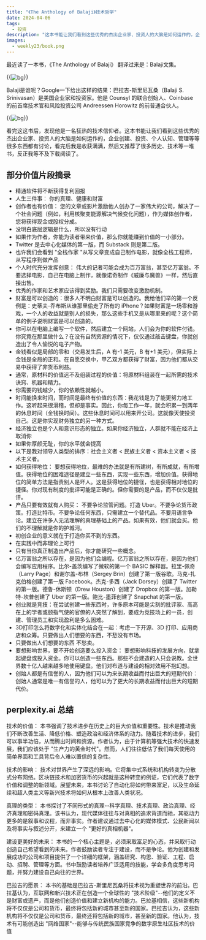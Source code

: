 ```yaml
---
title: "《The Anthology of Balaji》技术哲学"
date: 2024-04-06
tags:
  - 投资 
description: "这本书能让我们看到这些优秀的杰出企业家、投资人的大脑是如何运作的，企业创建、投资、个人认知、管理等等很多东西都有讨论，看完后我是收获满满，然后又推荐了很多历史、技术等一堆书，反正我等不及下载阅读了。"
images:
  - weekly23/book.png
---
```

最近读了一本书，《The Anthology of Balaji》 翻译过来是：Balaji文集。

{{<img src="book.png" alt="bg" maxWidth="600px" align="center" caption="The Anthology of Balaji" >}}

Balaji是谁呢？Google一下给出这样的结果：巴拉吉-斯里尼瓦桑（Balaji S. Srinivasan）是美国企业家和投资家。他是 Counsyl 的联合创始人、Coinbase 的前首席技术官和风险投资公司 Andreessen Horowitz 的前普通合伙人。

{{<img src="recover.png" alt="bg" maxWidth="960px" align="center" caption="Balaji" >}}

看完这这书后，发现他是一名狂热的技术信仰者。这本书能让我们看到这些优秀的杰出企业家、投资人的大脑是如何运作的，企业创建、投资、个人认知、管理等等很多东西都有讨论，看完后我是收获满满，然后又推荐了很多历史、技术等一堆书，反正我等不及下载阅读了。

## 部分价值片段摘录

- 精通软件将不断获得复利回报
- 人生三件事： 你的真理、健康和财富
- 创作者也有价值： 您的文章或影片激励他人创办了一家伟大的公司，解决了一个社会问题（例如，利用核聚变能源解决气候变化问题），作为媒体创作者，您将获得现金或股权分成。
- 没明白底层逻辑是什么，所以没有行动
- 如果作为作者，你能为读者带来价值，那么你就能赚到价值的一小部分。
- Twitter 是去中心化媒体的第一版，而 Substack 则是第二版。
- 也许我们会看到 "全栈作家 "从写文章变成自己制作电影，就像全栈工程师，从写程序到做产品
- 个人时代充分发挥创意： 伟大的记者可能会成为百万富翁，甚至亿万富翁。不要选择电影，自己在电脑上制作，就像诺奇制作《威廉与魔兽》一样，然后直接出售。
- 优秀的作家和艺术家应该得到奖励。我们只需要改变激励机制。
- 财富是可以创造的：很多人不明白财富是可以创造的。我给他们举的第一个反例是：史蒂夫-乔布斯从谁那里偷走了所有的 iPhone？如果财富是一场零和游戏，一个人的收益就是别人的损失，那么这些手机又是从哪里来的呢？这个简单的例子说明财富是可以创造的。
- 你可以在电脑上编写一个软件，然后建立一个网站，人们会为你的软件付钱。你究竟在那里做什么？在没有自然资源的情况下，仅仅通过敲击键盘，你就创造出了令人愉悦的电子产物。
- 金钱看似是局部的零和（交易发生后，A 有-1 美元，B 有+1 美元），但实际上金钱是全局的正和。在自愿交换中，甲乙双方都获得了财富，因为他们都从交易中获得了非货币利益。
- 通常，原材料的价值远不及组装过程的价值：将原材料组装在一起所需的技术诀窍、机器和精力。
- 你需要的钱越少，你的依赖性就越小。
- 时间能换来时间，而时间是最终有价值的东西：我花钱是为了能更努力地工作。这听起来很滑稽，但却是事实。因此，你每工作一年，就会积累一到两年的休息时间（金钱换时间）。这些休息时间可以用来开公司。这就像天使投资自己。这是你实现财务独立的另一种方式。
- 经济独立也是个人和意识形态的独立。如果你经济独立，人群就不能在经济上取消你
- 如果你厚颜无耻，你的水平就会提高
- 以下是我对领导人类型的排序：社会主义者 < 民族主义者 < 资本主义者 < 技术主义者。
- 如何获得地位： 要想获得地位，最难的办法就是有所建树，有所成就，有所增值。获得地位的困难途径是建立一些东西，实现一些东西，增加价值。获得地位的简单方法是指责别人是坏人。这是获得地位的捷径，也是获得相对地位的捷径。你对现有制度的批评可能是正确的。但你需要的是产品，而不仅仅是批评。
- 产品只要有效就有人购买： 不要争论监管问题。打造 Uber。不要争论货币政策。打造比特币。不要争论任何东西，只需建立一个替代品。不要用语言争论。建立在许多人无法理解的真理基础上的产品。如果有效，他们就会买。他们的不理解就是你的护城河。
- 初创企业的意义就在于打造你买不到的东西。
- 在实践中而非理论上可行
- 只有当你真正制造出产品后，你才能研究一些概念。
- 亿万富翁之所以存在，是因为他们会编程。亿万富翁之所以存在，是因为他们会编写应用程序。比尔-盖茨编写了微软的第一个 BASIC 解释器。拉里-佩奇（Larry Page）和谢尔盖-布林（Sergey Brin）创建了第一版谷歌。马克-扎克伯格创建了第一版 Facebook。杰克-多西（Jack Dorsey）创建了 Twitter 的第一版。德鲁-休斯顿（Drew Houston）创建了 Dropbox 的第一版。加勒特-坎普创建了 Uber 的第一版。鲍比-墨菲创建了 Snapchat 的第一版。
- 创业就是竞技：在尝试创建一些东西时，许多原本可能是尖刻的批评家、高高在上的学者或颐指气使的官僚的人突然了解到，要成为竞技场上的一员，创建、管理员工和实现盈利是多么困难。
- 3D打印怎么将数字化和实体化结合在一起：考虑一下开源、3D 打印、应用商店和众筹。只要做出人们想要的东西，不愁没有市场。
- 只要做出人们想要的东西 不愁卖。
- 要想影响世界，要不开始创造要么投入资金： 要想影响科技的发展方向，就拿起键盘或投入资金。你可以创造一些东西。那些不会建造的人只会说教。全世界数十亿人越来越多地使用键盘。他们对布道与建设的相对效用不抱幻想。
- 创始人都是有信誉的人，因为他们可以为来长期收益而付出巨大的短期代价： 创始人通常是唯一有信誉的人，他可以为了更大的长期收益而付出巨大的短期代价。

## perplexity.ai 总结

技术的价值：
本书强调了技术进步在历史上的巨大价值和重要性。技术是推动我们不断改善生活、降低价格、塑造政治和经济体系的动力。随着技术的进步，我们可以事半功倍，从而腾出时间和资源。作者认为，由于计算机等强大技术的快速发展，我们应该处于 "生产力的黄金时代"。然而，人们往往低估了我们每天使用的简单界面和工具背后令人难以置信的复杂性。

技术的影响​：
技术对世界产生了深远的影响。它将集中式系统和机构转变为分散式分布网络。区块链技术和加密货币的兴起就是这种转变的例证，它们代表了数字价值和调整的新领域。展望未来，本书讨论了自动化将如何带来富足，以及生命延续和超人类主义等新兴技术将如何从根本上改善人类状况。

真理的类型：
本书探讨了不同形式的真理--科学真理、技术真理、政治真理、经济真理和密码真理。该书认为，现代媒体往往与对真相的追求背道而驰，其驱动力更多的是叙事和议程，而非事实。作者建议通过去中心化的媒体模式、公民新闻以及将事实与叙述分开，来建立一个 "更好的真相机器"。

建设更美好的未来：
本书的一个核心主题是，必须采取富足的心态，并采取行动创造自己希望看到的未来。作者鼓励读者专注于建设，而不是争论。他为创建和发展成功的公司和项目提供了一个详细的框架，涵盖研究、构思、验证、工程、启动、招聘、管理等方面。书中鼓励读者培养广泛适用的技能，学会多角度思考问题，并努力建设自己向往的世界。

巴拉吉的愿景：
本书的基础是巴拉吉-斯里尼瓦桑将技术视为重塑世界的前沿。巴拉基认为，互联网和新兴技术正在创造一个全球性的 "技术阶级"--他们的定义不是财富或遗产，而是他们创造价值和建立新机构的能力。巴拉基相信，这些新机构将不仅仅是公司和货币，最终将包括新的城市甚至新的国家。巴拉吉认为，这些新机构将不仅仅是公司和货币，最终还将包括新的城市，甚至新的国家。他认为，技术有可能创造出 "网络国家"--能够与传统民族国家竞争的数字原生社区技术的价值